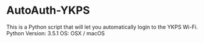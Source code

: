 # AutoAuth-YKPS
This is a Python script that will let you automatically login to the YKPS Wi-Fi.
Python Version: 3.5.1
OS: OSX / macOS
